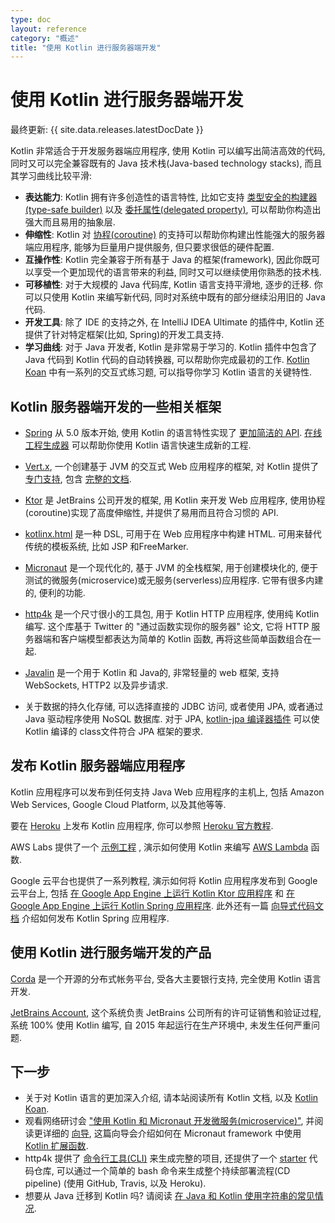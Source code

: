 ```yaml
---
type: doc
layout: reference
category: "概述"
title: "使用 Kotlin 进行服务器端开发"
---
```


# 使用 Kotlin 进行服务器端开发

最终更新: {{ site.data.releases.latestDocDate }}

Kotlin 非常适合于开发服务器端应用程序, 使用 Kotlin 可以编写出简洁高效的代码, 同时又可以完全兼容既有的 Java 技术栈(Java-based technology stacks), 而且其学习曲线比较平滑:

* **表达能力**: Kotlin 拥有许多创造性的语言特性, 比如它支持 [类型安全的构建器(type-safe builder)](type-safe-builders.html)
 以及 [委托属性(delegated property)](delegated-properties.html), 可以帮助你构造出强大而且易用的抽象层.
* **伸缩性**: Kotlin 对 [协程(coroutine)](coroutines-overview.html) 的支持可以帮助你构建出性能强大的服务器端应用程序, 能够为巨量用户提供服务, 但只要求很低的硬件配置.
* **互操作性**: Kotlin 完全兼容于所有基于 Java 的框架(framework), 因此你既可以享受一个更加现代的语言带来的利益, 同时又可以继续使用你熟悉的技术栈.
* **可移植性**: 对于大规模的 Java 代码库, Kotlin 语言支持平滑地, 逐步的迁移. 你可以只使用 Kotlin 来编写新代码, 同时对系统中既有的部分继续沿用旧的 Java 代码.
* **开发工具**: 除了 IDE 的支持之外, 在 IntelliJ IDEA Ultimate 的插件中, Kotlin 还提供了针对特定框架(比如, Spring)的开发工具支持.
* **学习曲线**: 对于 Java 开发者, Kotlin 是非常易于学习的. Kotlin 插件中包含了 Java 代码到 Kotlin 代码的自动转换器, 可以帮助你完成最初的工作.
[Kotlin Koan](koans.html) 中有一系列的交互式练习题, 可以指导你学习 Kotlin 语言的关键特性.

## Kotlin 服务器端开发的一些相关框架

 * [Spring](https://spring.io) 从 5.0 版本开始,
  使用 Kotlin 的语言特性实现了 [更加简洁的 API](https://spring.io/blog/2017/01/04/introducing-kotlin-support-in-spring-framework-5-0).
  [在线工程生成器](https://start.spring.io/#!language=kotlin) 可以帮助你使用 Kotlin 语言快速生成新的工程.

 * [Vert.x](https://vertx.io), 一个创建基于 JVM 的交互式 Web 应用程序的框架,
  对 Kotlin 提供了 [专门支持](https://github.com/vert-x3/vertx-lang-kotlin),
  包含 [完整的文档](https://vertx.io/docs/vertx-core/kotlin/).

 * [Ktor](https://github.com/kotlin/ktor) 是 JetBrains 公司开发的框架,
  用 Kotlin 来开发 Web 应用程序, 使用协程(coroutine)实现了高度伸缩性, 并提供了易用而且符合习惯的 API.

 * [kotlinx.html](https://github.com/kotlin/kotlinx.html) 是一种 DSL, 可用于在 Web 应用程序中构建 HTML.
  可用来替代传统的模板系统, 比如 JSP 和FreeMarker.

 * [Micronaut](https://micronaut.io/) 是一个现代化的, 基于 JVM 的全栈框架, 用于创建模块化的,
  便于测试的微服务(microservice)或无服务(serverless)应用程序.
  它带有很多内建的, 便利的功能.

 * [http4k](https://http4k.org/) 是一个尺寸很小的工具包, 用于 Kotlin HTTP 应用程序, 使用纯 Kotlin 编写.
  这个库基于 Twitter 的 "通过函数实现你的服务器" 论文, 它将 HTTP 服务器端和客户端模型都表达为简单的 Kotlin 函数, 再将这些简单函数组合在一起.

 * [Javalin](https://javalin.io) 是一个用于 Kotlin 和 Java的, 非常轻量的 web 框架,
  支持 WebSockets, HTTP2 以及异步请求.

 * 关于数据的持久化存储, 可以选择直接的 JDBC 访问, 或者使用 JPA, 或者通过 Java 驱动程序使用 NoSQL 数据库.
  对于 JPA, [kotlin-jpa 编译器插件](no-arg-plugin.html#jpa-support) 可以使 Kotlin 编译的 class文件符合 JPA 框架的要求.

## 发布 Kotlin 服务器端应用程序

Kotlin 应用程序可以发布到任何支持 Java Web 应用程序的主机上, 包括 Amazon Web Services, Google Cloud Platform, 以及其他等等.

要在 [Heroku](https://www.heroku.com) 上发布 Kotlin 应用程序, 你可以参照 [Heroku 官方教程](https://devcenter.heroku.com/articles/getting-started-with-kotlin).

AWS Labs 提供了一个 [示例工程](https://github.com/awslabs/serverless-photo-recognition) , 演示如何使用 Kotlin 来编写 [AWS Lambda](https://aws.amazon.com/lambda/) 函数.

Google 云平台也提供了一系列教程, 演示如何将 Kotlin 应用程序发布到 Google 云平台上, 包括 [在 Google App Engine 上运行 Kotlin Ktor 应用程序](https://cloud.google.com/community/tutorials/kotlin-ktor-app-engine-java8) 和 [在 Google App Engine 上运行 Kotlin Spring 应用程序](https://cloud.google.com/community/tutorials/kotlin-springboot-app-engine-java8).
此外还有一篇 [向导式代码文档](https://codelabs.developers.google.com/codelabs/cloud-spring-cloud-gcp-kotlin) 介绍如何发布 Kotlin Spring 应用程序.

## 使用 Kotlin 进行服务端开发的产品

[Corda](https://www.corda.net/) 是一个开源的分布式帐务平台, 受各大主要银行支持, 完全使用 Kotlin 语言开发.

[JetBrains Account](https://account.jetbrains.com/), 这个系统负责 JetBrains 公司所有的许可证销售和验证过程, 系统 100% 使用 Kotlin 编写, 自 2015 年起运行在生产环境中, 未发生任何严重问题.

## 下一步

* 关于对 Kotlin 语言的更加深入介绍, 请本站阅读所有 Kotlin 文档, 以及 [Kotlin Koan](koans.html).
* 观看网络研讨会 ["使用 Kotlin 和 Micronaut 开发微服务(microservice)"](https://micronaut.io/2020/12/03/webinar-micronaut-for-microservices-with-kotlin/),
  并阅读更详细的 [向导](https://guides.micronaut.io/latest/micronaut-kotlin-extension-fns.html),
  这篇向导会介绍如何在 Micronaut framework 中使用 [Kotlin 扩展函数](extensions.html#extension-functions).
* http4k 提供了 [命令行工具(CLI)](https://toolbox.http4k.org) 来生成完整的项目,
还提供了一个 [starter](https://start.http4k.org) 代码仓库,
可以通过一个简单的 bash 命令来生成整个持续部署流程(CD pipeline) (使用 GitHub, Travis, 以及 Heroku).
* 想要从 Java 迁移到 Kotlin 吗? 请阅读 [在 Java 和 Kotlin 使用字符串的常见情况](/docs/reference_zh/jvm/java-to-kotlin-idioms-strings.html).
